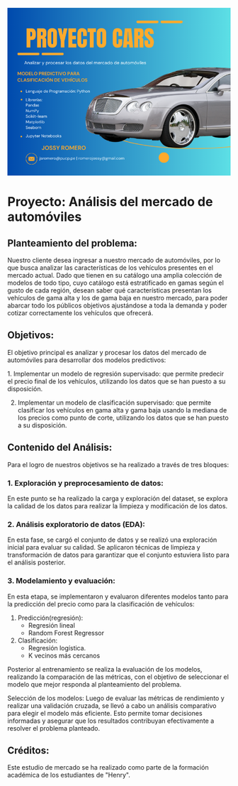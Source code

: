![Img](Img_cars)

# Proyecto: Análisis del mercado de automóviles

## Planteamiento del problema:

Nuestro cliente desea ingresar a nuestro mercado de automóviles, por lo que busca analizar las características de los vehículos presentes en el mercado actual. Dado que tienen en su catálogo una amplia colección de modelos de todo tipo, cuyo catálogo está estratificado en gamas según el gusto de cada región, desean saber qué características presentan los vehículos de gama alta y los de gama baja en nuestro mercado, para poder abarcar todo los públicos objetivos ajustándose a toda la demanda y poder cotizar correctamente los vehículos que ofrecerá. 

## Objetivos:
El objetivo principal es analizar y procesar los datos del mercado de automóviles para desarrollar dos modelos predictivos:

​1. Implementar un modelo de regresión supervisado: que permite predecir el precio final de los vehículos, utilizando los datos que se han puesto a su disposición.

2. Implementar un modelo de clasificación supervisado: que permite clasificar los vehículos en gama alta y gama baja usando la mediana de los precios como punto de corte, utilizando los datos que se han puesto a su disposición.

## Contenido del Análisis:
Para el logro de nuestros objetivos se ha realizado a través de tres bloques:
### 1. Exploración y preprocesamiento de datos:
En este punto se ha realizado la carga y exploración del dataset, se explora la calidad de los datos para realizar la limpieza y modificación de los datos.

### 2. Análisis exploratorio de datos (EDA):
En esta fase, se cargó el conjunto de datos y se realizó una exploración inicial para evaluar su calidad. Se aplicaron técnicas de limpieza y transformación de datos para garantizar que el conjunto estuviera listo para el análisis posterior.

### 3. Modelamiento y evaluación:
En esta etapa, se implementaron y evaluaron diferentes modelos tanto para la predicción del precio como para la clasificación de vehículos:

1. Predicción(regresión):
    - Regresión lineal
    - Random Forest Regressor
2. Clasificación:
    - Regresión logística.
    - K vecinos más cercanos 
    
Posterior al entrenamiento se realiza la evaluación de los modelos, realizando la comparación de las métricas, con el objetivo de seleccionar el modelo que mejor responda al planteamiento del problema.

Selección de los modelos:
Luego de evaluar las métricas de rendimiento y realizar una validación cruzada, se llevó a cabo un análisis comparativo para elegir el modelo más eficiente. Esto permite tomar decisiones informadas y asegurar que los resultados contribuyan efectivamente a resolver el problema planteado.

## Créditos:
Este estudio de mercado se ha realizado como parte de la formación académica de los estudiantes de "Henry".
